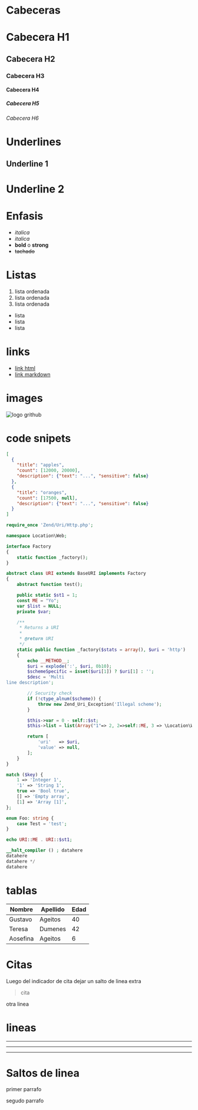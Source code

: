 # Cabeceras

# Cabecera H1
## Cabecera H2
### Cabecera H3
#### Cabecera H4
##### Cabecera H5
###### Cabecera H6


# Underlines
Underline 1
----------

Underline 2
======

# Enfasis
- *italica*
- _italica_
- **bold** o __strong__
- ~~tachado~~

# Listas
1. lista ordenada
1. lista ordenada
1. lista ordenada

- lista
- lista
- lista


# links
- <a href="www.google.com">link html</a>
- [link markdown](www.google.com)

# images
![logo grithub](https://github.githubassets.com/images/modules/logos_page/Octocat.png)

# code snipets

```JSON
[
  {
    "title": "apples",
    "count": [12000, 20000],
    "description": {"text": "...", "sensitive": false}
  },
  {
    "title": "oranges",
    "count": [17500, null],
    "description": {"text": "...", "sensitive": false}
  }
]
```
```PHP
require_once 'Zend/Uri/Http.php';

namespace Location\Web;

interface Factory
{
    static function _factory();
}

abstract class URI extends BaseURI implements Factory
{
    abstract function test();

    public static $st1 = 1;
    const ME = "Yo";
    var $list = NULL;
    private $var;

    /**
     * Returns a URI
     *
     * @return URI
     */
    static public function _factory($stats = array(), $uri = 'http')
    {
        echo __METHOD__;
        $uri = explode(':', $uri, 0b10);
        $schemeSpecific = isset($uri[1]) ? $uri[1] : '';
        $desc = 'Multi
line description';

        // Security check
        if (!ctype_alnum($scheme)) {
            throw new Zend_Uri_Exception('Illegal scheme');
        }

        $this->var = 0 - self::$st;
        $this->list = list(Array("1"=> 2, 2=>self::ME, 3 => \Location\Web\URI::class));

        return [
            'uri'   => $uri,
            'value' => null,
        ];
    }
}

match ($key) {
    1 => 'Integer 1',
    '1' => 'String 1',
    true => 'Bool true',
    [] => 'Empty array',
    [1] => 'Array [1]',
};

enum Foo: string {
    case Test = 'test';
}

echo URI::ME . URI::$st1;

__halt_compiler () ; datahere
datahere
datahere */
datahere
```

# tablas

| Nombre | Apellido | Edad |
|--------|----------|------|
| Gustavo| Ageitos| 40
|Teresa|Dumenes|42|
|Aosefina|Ageitos|6|


# Citas

Luego del indicador de cita dejar un salto de linea extra
>cita

otra linea


# lineas


---
****
___


# Saltos de linea

primer parrafo

segudo parrafo


